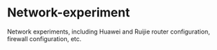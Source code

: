 # Network-experiment
Network experiments, including Huawei and Ruijie router configuration, firewall configuration, etc.
